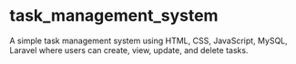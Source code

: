 # task_management_system
A simple task management system using HTML, CSS, JavaScript, MySQL, Laravel where users can create, view, update, and delete tasks. 
